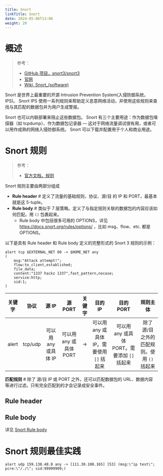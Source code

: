 ```yaml
---
title: Snort
linkTitle: Snort
date: 2024-05-06T13:08
weight: 20
---
```


# 概述

> 参考：
>
> - [GitHub 项目，snort3/snort3](https://github.com/snort3/snort3)
> - [官网](https://www.snort.org/)
> - [Wiki, Snort_(software)](https://en.wikipedia.org/wiki/Snort_(software))

Snort 是世界上最重要的开源 Intrusion Prevention System(入侵防御系统，IPS)。 Snort IPS 使用一系列规则来帮助定义恶意网络活动，并使用这些规则来查找与其匹配的数据包并为用户生成警报。

Snort 也可以内联部署来阻止这些数据包。 Snort 有三个主要用途：作为数据包嗅探器（如 tcpdump）、作为数据包记录器 — 这对于网络流量调试很有用，或者可以用作成熟的网络入侵防御系统。 Snort 可以下载并配置用于个人和商业用途。

# Snort 规则

> 参考：
>
> - [官方文档，规则](https://docs.snort.org/rules/)

Snort 规则主要由两部分组成

- **Rule header** # 定义了流量的基础规则，协议、源/目 的 IP 和 PORT，最基本就是这 5-tuple。
- **Rule body** # 类似于 7 层策略。定义了与指定规则关联的数据包的内容应该如何匹配。用 `()` 包裹起来。
  - Rule body 中包括很多可用的 OPTIONS，详见 https://docs.snort.org/rules/options/ ，比如 msg、flow、etc. 都是 OPTIONS。

以下是具有 Rule header 和 Rule body 定义的完整形式的 Snort 3 规则的示例：

```text
alert tcp $EXTERNAL_NET 80 -> $HOME_NET any
(
    msg:"Attack attempt!";
    flow:to_client,established;
    file_data;
    content:"1337 hackz 1337",fast_pattern,nocase;
    service:http;
    sid:1;
)
```

|  关键字  |   协议    |      源 IP      |      源 PORT      | 关键字 |            目的 IP             |            目的 PORT             |            规则主体            |
| :---: | :-----: | :------------: | :--------------: | :-: | :--------------------------: | :----------------------------: | :------------------------: |
| alert | tcp/udp | 可以用 any 或具体 IP | 可以用 any 或具体 PORT | ->  | 可以用 any 或具体 IP。需要使用 `[]` 括起来 | 可以用 any 或具体 PORT。需要添加 `[]` 括起来 | 除了 源/目 之外的匹配规则。使用 `()` 括起来 |

**匹配规则** # 除了 源/目 IP 或 PORT 之外，还可以匹配数据包的 URL、数据内容 等进行过滤。只有完全匹配到的才会记录成安全事件。

## Rule header

## Rule body

详见 [Snort Rule body](/docs/7.信息安全/Security%20software/Snort%20Rule%20body.md)

# Snort 规则最佳实践

`alert udp 159.138.48.8 any -> [111.30.108.165] [53] (msg:\"ip test\"; pcre:\"/./\"; sid:99999999;)`
